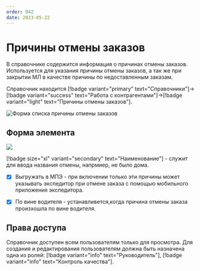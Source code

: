 ```yaml
---
order: 942
date: 2023-05-22
---
```

# Причины отмены заказов

В справочнике содержится информация о причинах отмены заказов. Используется для указания причины отмены заказов, а так же при закрытии МЛ в качестве причины по недоставленным заказам.

Справочник находится [!badge variant="primary" text="Справочники"]->[!badge variant="success" text="Работа с контрагентами"]->[!badge variant="light" text="Причины отмены заказов"].

![Форма списка причины отмены заказов](/images/Форма_списка_причины_отмены.jpg)

## Форма элемента

![](/images/Форма_элемента_причины_отмены.jpg)


[!badge size="xl" variant="secondary" text="Наименование"] - служит для ввода названия отмены, напрмиер, не было дома.

- [x] Выгружать в МПЭ - при включении только эти причины может указывать экспедитор при отмене заказа с помощью мобильного приложения экспедитора. 

- [x] По вине водителя - устанавливется,когда причина отмены заказа произхошла по вине водителя.

## Права доступа

Справочник доступен всем пользователям только для просмотра. Для создания и редактирования пользователям должна быть назначена одна из ролей: [!badge variant="info" text="Руководитель"], [!badge variant="info" text="Контроль качества"].
